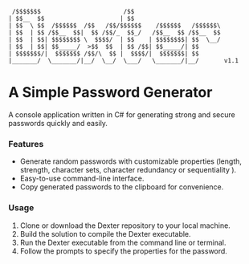 
 ```
  /$$$$$$$                       /$$                         
| $$__  $$                     | $$                        
| $$  \ $$  /$$$$$$  /$$   /$$/$$$$$$    /$$$$$$   /$$$$$$\
| $$  | $$ /$$__  $$|  $$ /$$/_  $$_/   /$$__  $$ /$$__  $$
| $$  | $$| $$$$$$$$ \  $$$$/  | $$    | $$$$$$$$| $$  \__/
| $$  | $$| $$_____/  >$$  $$  | $$ /$$| $$_____/| $$      
| $$$$$$$/|  $$$$$$$ /$$/\  $$ |  $$$$/|  $$$$$$$| $$      
|_______/  \_______/|__/  \__/  \___/   \_______/|__/       v1.1 
```

# A Simple Password Generator

A console application written in C# for generating strong and secure passwords quickly and easily.

### Features

- Generate random passwords with customizable properties (length, strength, character sets, character redundancy or sequentiality ).
- Easy-to-use command-line interface.
- Copy generated passwords to the clipboard for convenience.

### Usage

1. Clone or download the Dexter repository to your local machine.
2. Build the solution to compile the Dexter executable.
3. Run the Dexter executable from the command line or terminal.
4. Follow the prompts to specify the properties for the password.
